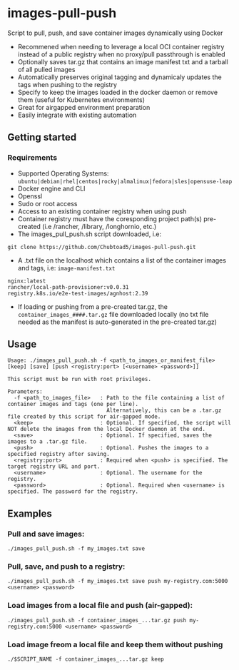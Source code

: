 # images-pull-push
Script to pull, push, and save container images dynamically using Docker
- Recommened when needing to leverage a local OCI container registry instead of a public registry when no proxy/pull passthrough is enabled
- Optionally saves tar.gz that contains an image manifest txt and a tarball of all pulled images
- Automatically preserves original tagging and dynamicaly updates the tags when pushing to the registry
- Specify to keep the images loaded in the docker daemon or remove them (useful for Kubernetes environments)
- Great for airgapped environment preparation
- Easily integrate with existing automation

## Getting started

### Requirements
- Supported Operating Systems:  ```ubuntu|debian|rhel|centos|rocky|almalinux|fedora|sles|opensuse-leap```
- Docker engine and CLI
- Openssl
- Sudo or root access
- Access to an existing container registry when using push
- Container registry must have the coresponding project path(s) pre-created (i.e /rancher, /library, /longhornio, etc.)
- The images_pull_push.sh script downloaded, i.e:
```
git clone https://github.com/Chubtoad5/images-pull-push.git
```
- A .txt file on the localhost which contains a list of the container images and tags, i.e: `image-manifest.txt`
```
nginx:latest
rancher/local-path-provisioner:v0.0.31
registry.k8s.io/e2e-test-images/agnhost:2.39
```
- If loading or pushing from a pre-created tar.gz, the ``` container_images_####.tar.gz ``` file downloaded locally (no txt file needed as the manifest is auto-generated in the pre-created tar.gz)

##  Usage
```
Usage: ./images_pull_push.sh -f <path_to_images_or_manifest_file> [keep] [save] [push <registry:port> [<username> <password>]]

This script must be run with root privileges.

Parameters:
  -f <path_to_images_file>   : Path to the file containing a list of container images and tags (one per line).
                               Alternatively, this can be a .tar.gz file created by this script for air-gapped mode.
  <keep>                     : Optional. If specified, the script will NOT delete the images from the local Docker daemon at the end.
  <save>                     : Optional. If specified, saves the images to a .tar.gz file.
  <push>                     : Optional. Pushes the images to a specified registry after saving.
  <registry:port>            : Required when <push> is specified. The target registry URL and port.
  <username>                 : Optional. The username for the registry.
  <password>                 : Optional. Required when <username> is specified. The password for the registry.
  ```

## Examples
### Pull and save images:
```
./images_pull_push.sh -f my_images.txt save
```

### Pull, save, and push to a registry:
```
./images_pull_push.sh -f my_images.txt save push my-registry.com:5000 <username> <password>
```

### Load images from a local file and push (air-gapped):
```
./images_pull_push.sh -f container_images_...tar.gz push my-registry.com:5000 <username> <password>
```

### Load image freom a local file and keep them without pushing
```
./$SCRIPT_NAME -f container_images_...tar.gz keep
```